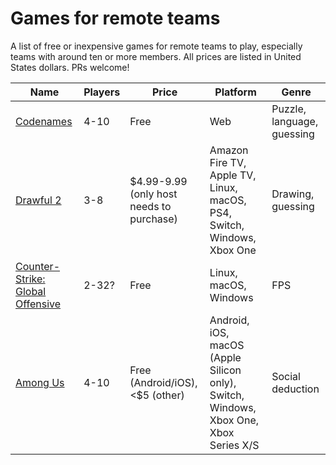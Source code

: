 # Games for remote teams

A list of free or inexpensive games for remote teams to play, especially teams with around ten or more members. All prices are listed in United States dollars. PRs welcome!

| Name                                                                                                       | Players | Price                                    | Platform                                                                             | Genre                      |
|------------------------------------------------------------------------------------------------------------|---------|------------------------------------------|--------------------------------------------------------------------------------------|----------------------------|
| [Codenames](https://codenames.game/)                                                                       | 4-10    | Free                                     | Web                                                                                  | Puzzle, language, guessing |
| [Drawful 2](https://www.jackboxgames.com/drawful-two/)                                                     | 3-8     | $4.99-9.99 (only host needs to purchase) | Amazon Fire TV, Apple TV, Linux, macOS, PS4, Switch, Windows, Xbox One               | Drawing, guessing          |
| [Counter-Strike: Global Offensive](https://store.steampowered.com/app/730/CounterStrike_Global_Offensive/) | 2-32?   | Free                                     | Linux, macOS, Windows                                                                | FPS                        |
| [Among Us](https://innersloth.com/gameAmongUs.php)                                                         | 4-10    | Free (Android/iOS), <$5 (other)          | Android, iOS, macOS (Apple Silicon only), Switch, Windows, Xbox One, Xbox Series X/S | Social deduction           |
